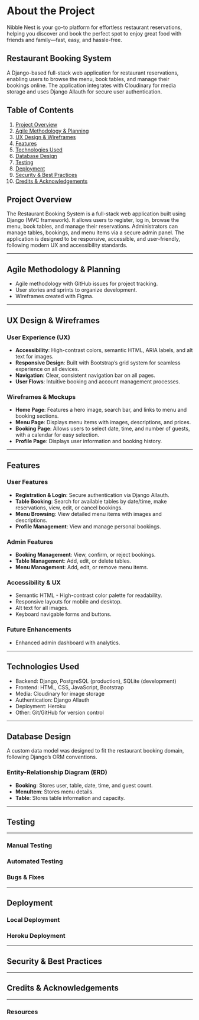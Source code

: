 # About the Project

Nibble Nest is your go-to platform for effortless restaurant reservations, helping you discover and book the perfect spot to enjoy great food with friends and family—fast, easy, and hassle-free.

## Restaurant Booking System

A Django-based full-stack web application for restaurant reservations, enabling users to browse the menu, book tables, and manage their bookings online. The application integrates with Cloudinary for media storage and uses Django Allauth for secure user authentication.

## Table of Contents

1. [Project Overview](#project-overview)
2. [Agile Methodology & Planning](#agile-methodology--planning)
3. [UX Design & Wireframes](#ux-design--wireframes)
4. [Features](#features)
5. [Technologies Used](#technologies-used)
6. [Database Design](#database-design)
7. [Testing](#testing)
8. [Deployment](#deployment)
9. [Security & Best Practices](#security--best-practices)
10. [Credits & Acknowledgements](#credits--acknowledgements)

## Project Overview

The Restaurant Booking System is a full-stack web application built using Django (MVC framework). It allows users to register, log in, browse the menu, book tables, and manage their reservations. Administrators can manage tables, bookings, and menu items via a secure admin panel. The application is designed to be responsive, accessible, and user-friendly, following modern UX and accessibility standards.

---

## Agile Methodology & Planning

- Agile methodology with GitHub issues for project tracking.
- User stories and sprints to organize development.
- Wireframes created with Figma.

---

## UX Design & Wireframes

### User Experience (UX)

- **Accessibility**: High-contrast colors, semantic HTML, ARIA labels, and alt text for images.
- **Responsive Design**: Built with Bootstrap’s grid system for seamless experience on all devices.
- **Navigation**: Clear, consistent navigation bar on all pages.
- **User Flows**: Intuitive booking and account management processes.

### Wireframes & Mockups

- **Home Page**: Features a hero image, search bar, and links to menu and booking sections.
- **Menu Page**: Displays menu items with images, descriptions, and prices.
- **Booking Page**: Allows users to select date, time, and number of guests, with a calendar for easy selection.
- **Profile Page**: Displays user information and booking history.

---

## Features

### User Features

- **Registration & Login**: Secure authentication via Django Allauth.
- **Table Booking**: Search for available tables by date/time, make reservations, view, edit, or cancel bookings.
- **Menu Browsing**: View detailed menu items with images and descriptions.
- **Profile Management**: View and manage personal bookings.

### Admin Features

- **Booking Management**: View, confirm, or reject bookings.
- **Table Management**: Add, edit, or delete tables.
- **Menu Management**: Add, edit, or remove menu items.

### Accessibility & UX

- Semantic HTML - High-contrast color palette for readability.
- Responsive layouts for mobile and desktop.
- Alt text for all images.
- Keyboard navigable forms and buttons.

### Future Enhancements

- Enhanced admin dashboard with analytics.

---

## Technologies Used

- Backend: Django, PostgreSQL (production), SQLite (development)
- Frontend: HTML, CSS, JavaScript, Bootstrap
- Media: Cloudinary for image storage
- Authentication: Django Allauth
- Deployment: Heroku
- Other: Git/GitHub for version control

---

## Database Design

A custom data model was designed to fit the restaurant booking domain, following Django’s ORM conventions.

### Entity-Relationship Diagram (ERD)

- **Booking**: Stores user, table, date, time, and guest count.
- **MenuItem**: Stores menu details.
- **Table**: Stores table information and capacity.

---

## Testing

---

### Manual Testing

### Automated Testing

### Bugs & Fixes

---

## Deployment

### Local Deployment

### Heroku Deployment

---

## Security & Best Practices

---

## Credits & Acknowledgements

---

### Resources
